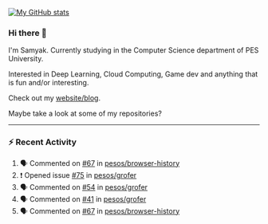 [![My GitHub stats](https://github-readme-stats.vercel.app/api?username=Samyak2&count_private=true&show_icons=true&theme=gruvbox)](https://github.com/anuraghazra/github-readme-stats)

### Hi there 👋

I'm Samyak. Currently studying in the Computer Science department of PES University.

Interested in Deep Learning, Cloud Computing, Game dev and anything that is fun and/or interesting.

Check out my [website/blog](https://samyak2.github.io/).

Maybe take a look at some of my repositories?

---

### :zap: Recent Activity

<!--START_SECTION:activity-->
1. 🗣 Commented on [#67](https://github.com/pesos/browser-history/issues/67) in [pesos/browser-history](https://github.com/pesos/browser-history)
2. ❗️ Opened issue [#75](https://github.com/pesos/grofer/issues/75) in [pesos/grofer](https://github.com/pesos/grofer)
3. 🗣 Commented on [#54](https://github.com/pesos/grofer/issues/54) in [pesos/grofer](https://github.com/pesos/grofer)
4. 🗣 Commented on [#41](https://github.com/pesos/grofer/issues/41) in [pesos/grofer](https://github.com/pesos/grofer)
5. 🗣 Commented on [#67](https://github.com/pesos/browser-history/issues/67) in [pesos/browser-history](https://github.com/pesos/browser-history)
<!--END_SECTION:activity-->

